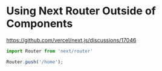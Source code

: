 # Using Next Router Outside of Components

https://github.com/vercel/next.js/discussions/17046

```typescript
import Router from 'next/router'

Router.push('/home');
```